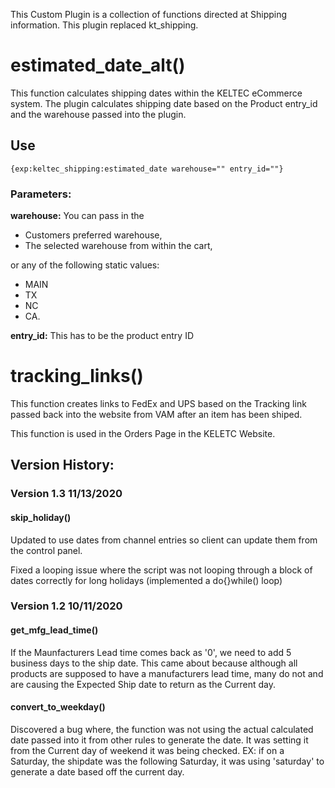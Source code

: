 This Custom Plugin is a collection of functions directed at Shipping information. This plugin replaced kt_shipping.



# estimated_date_alt()

This function calculates shipping dates within the KELTEC eCommerce system. The plugin calculates shipping date based on the Product entry_id and the warehouse passed into the plugin. 



## Use

```{exp:keltec_shipping:estimated_date warehouse="" entry_id=""}```

### Parameters:
__warehouse:__ You can pass in the 

* Customers preferred warehouse,  
* The selected warehouse from within the cart,  

or any of the following static values: 
* MAIN 
* TX 
* NC
* CA.

__entry_id:__ This has to be the product entry ID



# tracking_links()
This function creates links to FedEx and UPS based on the Tracking link passed back into the website from VAM after an item has been shiped.

This function is used in the Orders Page in the KELETC Website.


## Version History:

### Version 1.3  11/13/2020 
#### skip_holiday()
Updated to use dates from channel entries so client can update them from the control panel.

Fixed a looping issue where the script was not looping through a block of dates correctly for long holidays (implemented a do{}while() loop)

### Version 1.2  10/11/2020 

#### get_mfg_lead_time()
If the Maunfacturers Lead time comes back as '0', we need to add 5 business days to the ship date. This came about because although all products are supposed to have a manufacturers lead time, many do not and are causing the Expected Ship date to return as the Current day.

#### convert_to_weekday()
Discovered a bug where, the function was not using the actual calculated date passed into it from other rules to generate the date. It was setting it from the Current day of weekend it was being checked. EX: if on a Saturday, the shipdate was the following Saturday, it was using 'saturday' to generate a date based off the current day.